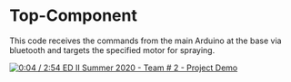 # Top-Component
This code receives the commands from the main Arduino at the base via bluetooth and targets the specified motor for spraying.

[![
0:04 / 2:54
ED II Summer 2020 - Team # 2 - Project Demo](https://img.youtube.com/vi/youtube.com/watch?v=hgwI4IZJQOI/0.jpg)](https://www.youtube.com/watch?v=youtube.com/watch?v=hgwI4IZJQOI)
